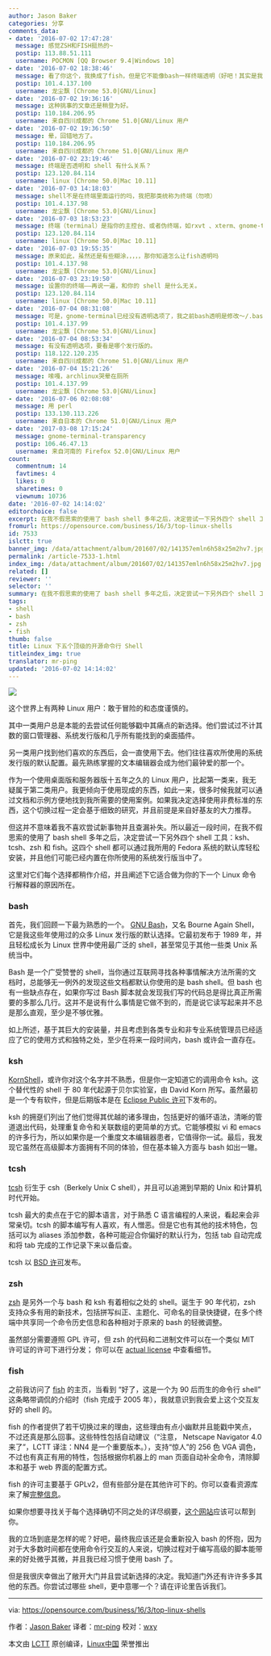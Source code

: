 ```yaml
---
author: Jason Baker
categories: 分享
comments_data:
- date: '2016-07-02 17:47:28'
  message: 感觉ZSH和FISH挺热的~
  postip: 113.88.51.111
  username: POCMON [QQ Browser 9.4|Windows 10]
- date: '2016-07-02 18:38:46'
  message: 看了你这个，我换成了fish，但是它不能像bash一样终端透明（好吧！其实是我不会设置），现在好纠结，是要终端透明还是高大上的命令提示和补全。
  postip: 101.4.137.100
  username: 龙尘飘 [Chrome 53.0|GNU/Linux]
- date: '2016-07-02 19:36:16'
  message: 这种挑事的文章还是稍登为好。
  postip: 110.184.206.95
  username: 来自四川成都的 Chrome 51.0|GNU/Linux 用户
- date: '2016-07-02 19:36:50'
  message: 晕，回错地方了。
  postip: 110.184.206.95
  username: 来自四川成都的 Chrome 51.0|GNU/Linux 用户
- date: '2016-07-02 23:19:46'
  message: 终端是否透明和 shell 有什么关系？
  postip: 123.120.84.114
  username: linux [Chrome 50.0|Mac 10.11]
- date: '2016-07-03 14:18:03'
  message: shell不是在终端里面运行的吗，我把那类统称为终端（勿喷）
  postip: 101.4.137.98
  username: 龙尘飘 [Chrome 53.0|GNU/Linux]
- date: '2016-07-03 18:53:23'
  message: 终端（terminal）是指你的主控台、或者伪终端，如rxvt 、xterm、gnome-term 等。shell 只是终端里运行的一个程序而已。
  postip: 123.120.84.114
  username: linux [Chrome 50.0|Mac 10.11]
- date: '2016-07-03 19:55:35'
  message: 原来如此，虽然还是有些糊涂，，，，，那你知道怎么让fish透明吗
  postip: 101.4.137.98
  username: 龙尘飘 [Chrome 53.0|GNU/Linux]
- date: '2016-07-03 23:19:50'
  message: 设置你的终端——再说一遍，和你的 shell 是什么无关。
  postip: 123.120.84.114
  username: linux [Chrome 50.0|Mac 10.11]
- date: '2016-07-04 08:31:08'
  message: 可是，gnome-terminal已经没有透明选项了，我之前bash透明是修改～/.bashrc实现的，同样的方法zsh也可以，但是fish不行
  postip: 101.4.137.99
  username: 龙尘飘 [Chrome 53.0|GNU/Linux]
- date: '2016-07-04 08:53:34'
  message: 有没有透明选项，要看是哪个发行版的。
  postip: 118.122.120.235
  username: 来自四川成都的 Chrome 51.0|GNU/Linux 用户
- date: '2016-07-04 15:21:26'
  message: 嗦嘎，archlinux哭晕在厕所
  postip: 101.4.137.99
  username: 龙尘飘 [Chrome 53.0|GNU/Linux]
- date: '2016-07-06 02:08:08'
  message: 用 perl
  postip: 133.130.113.226
  username: 来自日本的 Chrome 51.0|GNU/Linux 用户
- date: '2017-03-08 17:15:24'
  message: gnome-terminal-transparency
  postip: 106.46.47.13
  username: 来自河南的 Firefox 52.0|GNU/Linux 用户
count:
  commentnum: 14
  favtimes: 4
  likes: 0
  sharetimes: 0
  viewnum: 10736
date: '2016-07-02 14:14:02'
editorchoice: false
excerpt: 在我不假思索的使用了 bash shell 多年之后，决定尝试一下另外四个 shell 工具：ksh、tcsh、zsh 和 fish。
fromurl: https://opensource.com/business/16/3/top-linux-shells
id: 7533
islctt: true
banner_img: /data/attachment/album/201607/02/141357emln6h58x25m2hv7.jpg
permalink: /article-7533-1.html
index_img: /data/attachment/album/201607/02/141357emln6h58x25m2hv7.jpg.thumb.jpg
related: []
reviewer: ''
selector: ''
summary: 在我不假思索的使用了 bash shell 多年之后，决定尝试一下另外四个 shell 工具：ksh、tcsh、zsh 和 fish。
tags:
- shell
- bash
- zsh
- fish
thumb: false
title: Linux 下五个顶级的开源命令行 Shell
titleindex_img: true
translator: mr-ping
updated: '2016-07-02 14:14:02'
---
```


![](/data/attachment/album/201607/02/141357emln6h58x25m2hv7.jpg)


这个世界上有两种 Linux 用户：敢于冒险的和态度谨慎的。


其中一类用户总是本能的去尝试任何能够戳中其痛点的新选择。他们尝试过不计其数的窗口管理器、系统发行版和几乎所有能找到的桌面插件。


另一类用户找到他们喜欢的东西后，会一直使用下去。他们往往喜欢所使用的系统发行版的默认配置。最先熟练掌握的文本编辑器会成为他们最钟爱的那一个。


作为一个使用桌面版和服务器版十五年之久的 Linux 用户，比起第一类来，我无疑属于第二类用户。我更倾向于使用现成的东西，如此一来，很多时候我就可以通过文档和示例方便地找到我所需要的使用案例。如果我决定选择使用非费标准的东西，这个切换过程一定会基于细致的研究，并且前提是来自好基友的大力推荐。


但这并不意味着我不喜欢尝试新事物并且查漏补失。所以最近一段时间，在我不假思索的使用了 bash shell 多年之后，决定尝试一下另外四个 shell 工具：ksh、tcsh、zsh 和 fish。这四个 shell 都可以通过我所用的 Fedora 系统的默认库轻松安装，并且他们可能已经内置在你所使用的系统发行版当中了。


这里对它们每个选择都稍作介绍，并且阐述下它适合做为你的下一个 Linux 命令行解释器的原因所在。


### bash


首先，我们回顾一下最为熟悉的一个。 [GNU Bash](https://www.gnu.org/software/bash/)，又名 Bourne Again Shell，它是我这些年使用过的众多 Linux 发行版的默认选择。它最初发布于 1989 年，并且轻松成长为 Linux 世界中使用最广泛的 shell，甚至常见于其他一些类 Unix 系统当中。


Bash 是一个广受赞誉的 shell，当你通过互联网寻找各种事情解决方法所需的文档时，总能够无一例外的发现这些文档都默认你使用的是 bash shell。但 bash 也有一些缺点存在，如果你写过 Bash 脚本就会发现我们写的代码总是得比真正所需要的多那么几行。这并不是说有什么事情是它做不到的，而是说它读写起来并不总是那么直观，至少是不够优雅。


如上所述，基于其巨大的安装量，并且考虑到各类专业和非专业系统管理员已经适应了它的使用方式和独特之处，至少在将来一段时间内，bash 或许会一直存在。


### ksh


[KornShell](http://www.kornshell.org/)，或许你对这个名字并不熟悉，但是你一定知道它的调用命令 ksh。这个替代性的 shell 于 80 年代起源于贝尔实验室，由 David Korn 所写。虽然最初是一个专有软件，但是后期版本是在 [Eclipse Public 许可](https://www.eclipse.org/legal/epl-v10.html)下发布的。


ksh 的拥趸们列出了他们觉得其优越的诸多理由，包括更好的循环语法，清晰的管道退出代码，处理重复命令和关联数组的更简单的方式。它能够模拟 vi 和 emacs 的许多行为，所以如果你是一个重度文本编辑器患者，它值得你一试。最后，我发现它虽然在高级脚本方面拥有不同的体验，但在基本输入方面与 bash 如出一辙。


### tcsh


[tcsh](http://www.tcsh.org/Welcome) 衍生于 csh（Berkely Unix C shell），并且可以追溯到早期的 Unix 和计算机时代开始。


tcsh 最大的卖点在于它的脚本语言，对于熟悉 C 语言编程的人来说，看起来会非常亲切。tcsh 的脚本编写有人喜欢，有人憎恶。但是它也有其他的技术特色，包括可以为 aliases 添加参数，各种可能迎合你偏好的默认行为，包括 tab 自动完成和将 tab 完成的工作记录下来以备后查。


tcsh 以 [BSD 许可](https://en.wikipedia.org/wiki/BSD_licenses)发布。


### zsh


[zsh](http://www.zsh.org/) 是另外一个与 bash 和 ksh 有着相似之处的 shell。诞生于 90 年代初，zsh 支持众多有用的新技术，包括拼写纠正、主题化、可命名的目录快捷键，在多个终端中共享同一个命令历史信息和各种相对于原来的 bash 的轻微调整。


虽然部分需要遵照 GPL 许可，但 zsh 的代码和二进制文件可以在一个类似 MIT 许可证的许可下进行分发； 你可以在 [actual license](https://sourceforge.net/p/zsh/code/ci/master/tree/LICENCE) 中查看细节。


### fish


之前我访问了 [fish](https://fishshell.com/) 的主页，当看到 “好了，这是一个为 90 后而生的命令行 shell” 这条略带调侃的介绍时（fish 完成于 2005 年），我就意识到我会爱上这个交互友好的 shell 的。


fish 的作者提供了若干切换过来的理由，这些理由有点小幽默并且能戳中笑点，不过还真是那么回事。这些特性包括自动建议（“注意， Netscape Navigator 4.0 来了”，LCTT 译注：NN4 是一个重要版本。），支持“惊人”的 256 色 VGA 调色，不过也有真正有用的特性，包括根据你机器上的 man 页面自动补全命令，清除脚本和基于 web 界面的配置方式。


fish 的许可主要基于 GPLv2，但有些部分是在其他许可下的。你可以查看资源库来了解[完整信息](https://github.com/fish-shell/fish-shell/blob/master/COPYING)。


 


如果你想要寻找关于每个选择确切不同之处的详尽纲要，[这个网站](http://hyperpolyglot.org/unix-shells)应该可以帮到你。


我的立场到底是怎样的呢？好吧，最终我应该还是会重新投入 bash 的怀抱，因为对于大多数时间都在使用命令行交互的人来说，切换过程对于编写高级的脚本能带来的好处微乎其微，并且我已经习惯于使用 bash 了。


但是我很庆幸做出了敞开大门并且尝试新选择的决定。我知道门外还有许许多多其他的东西。你尝试过哪些 shell，更中意哪一个？请在评论里告诉我们。




---


via: <https://opensource.com/business/16/3/top-linux-shells>


作者：[Jason Baker](https://opensource.com/users/jason-baker) 译者：[mr-ping](https://github.com/mr-ping) 校对：[wxy](https://github.com/wxy)


本文由 [LCTT](https://github.com/LCTT/TranslateProject) 原创编译，[Linux中国](https://linux.cn/) 荣誉推出